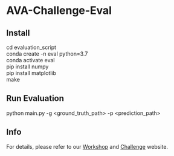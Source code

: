 # AVA-Challenge-Eval

## Install  
cd evaluation_script  
conda create -n eval python=3.7  
conda activate eval  
pip install numpy  
pip install matplotlib  
make  

## Run Evaluation  
python main.py -g <ground_truth_path> -p <prediction_path>  

## Info
For details, please refer to our [Workshop](https://accessibility-cv.github.io/) and [Challenge](https://eval.ai/web/challenges/challenge-page/1690/overview) website.  

